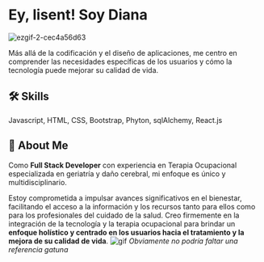 # Ey, lisent! Soy Diana  
![ezgif-2-cec4a56d63](https://github.com/KitsuneDai/KitsuneDai/assets/149829535/798e3f2e-6805-4733-a8ba-027828c8bf7f)

Más allá de la codificación y el diseño de aplicaciones, me centro en comprender las necesidades específicas de los usuarios y cómo la tecnología puede mejorar su calidad de vida.

## 🛠 Skills
Javascript, HTML, CSS, Bootstrap, Phyton, sqlAlchemy, React.js

## 🦊 About Me
Como **Full Stack Developer** con experiencia en Terapia Ocupacional especializada en geriatría y daño cerebral, mi enfoque es único y multidisciplinario.

Estoy comprometida a impulsar avances significativos en el bienestar, facilitando el acceso a la información y los recursos tanto para ellos como para los profesionales del cuidado de la salud. Creo firmemente en la integración de la tecnología y la terapia ocupacional para brindar un **enfoque holístico y centrado en los usuarios hacia el tratamiento y la mejora de su calidad de vida**.
![gif](https://i.gifer.com/Gjnl.gif)
*Obviamente no podría faltar una referencia gatuna*

